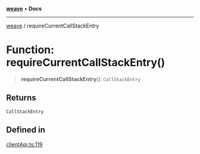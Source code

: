 [**weave**](../README.md) • **Docs**

***

[weave](../README.md) / requireCurrentCallStackEntry

# Function: requireCurrentCallStackEntry()

> **requireCurrentCallStackEntry**(): `CallStackEntry`

## Returns

`CallStackEntry`

## Defined in

[clientApi.ts:119](https://github.com/wandb/weave/blob/e2313369cb35bc1b6f97c70539926dd951ead21e/sdks/node/src/clientApi.ts#L119)
